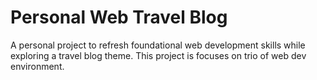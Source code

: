 # Personal Web Travel Blog
A personal project to refresh foundational web development skills while exploring a travel blog theme. This project is focuses on trio of web dev environment.
